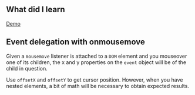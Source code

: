 ## What did I learn

[Demo](https://eowino.github.io/JS30/MouseMoveShadow/)

## Event delegation with onmousemove
Given a `mousemove` listener is attached to a `DOM` element and you mouseover
one of its children, the x and y properties on the `event` object will be
of the child in question. 

Use `offsetX` and `offsetY` to get cursor position. However, when you have nested
elements, a bit of math will be necessary to obtain expected results.